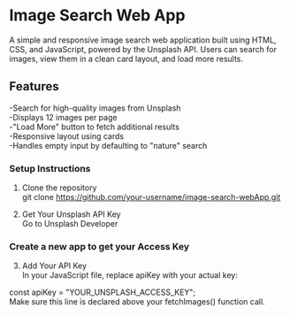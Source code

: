 # Image Search Web App

A simple and responsive image search web application built using HTML, CSS, and JavaScript, powered by the Unsplash API. Users can search for images, view them in a clean card layout, and load more results.

## Features

-Search for high-quality images from Unsplash<br>
-Displays 12 images per page<br>
-"Load More" button to fetch additional results<br>
-Responsive layout using cards<br>
-Handles empty input by defaulting to "nature" search<br>

### Setup Instructions

1. Clone the repository<br>
   git clone https://github.com/your-username/image-search-webApp.git<br>

2. Get Your Unsplash API Key<br>
   Go to Unsplash Developer<br>

### Create a new app to get your Access Key

3. Add Your API Key<br>
   In your JavaScript file, replace apiKey with your actual key:<br>

const apiKey = "YOUR_UNSPLASH_ACCESS_KEY";<br>
Make sure this line is declared above your fetchImages() function call.<br>
